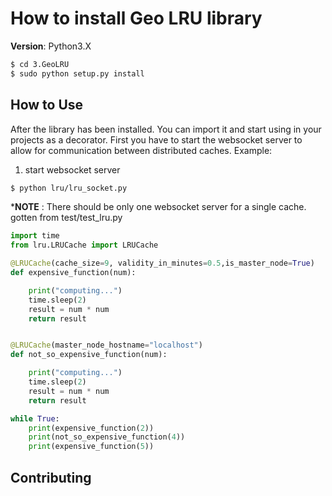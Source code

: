 # How to install Geo LRU library
**Version**: Python3.X 
```bash
$ cd 3.GeoLRU
$ sudo python setup.py install
```

## How to Use
After the library has been installed. You can import it and start using in your projects as a decorator. First you have to start the websocket server to allow for communication between distributed caches.
Example:
1. start websocket server
```bash
$ python lru/lru_socket.py
```
***NOTE** : There should be only one websocket server for a single cache.
gotten from test/test_lru.py
```python 
import time
from lru.LRUCache import LRUCache

@LRUCache(cache_size=9, validity_in_minutes=0.5,is_master_node=True)
def expensive_function(num):

    print("computing...")
    time.sleep(2)
    result = num * num
    return result


@LRUCache(master_node_hostname="localhost")
def not_so_expensive_function(num):

    print("computing...")
    time.sleep(2)
    result = num * num
    return result

while True:
    print(expensive_function(2))
    print(not_so_expensive_function(4))
    print(expensive_function(5))
```

## Contributing
